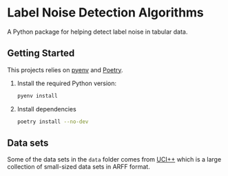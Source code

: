 # Label Noise Detection Algorithms

A Python package for helping detect label noise in tabular data.

## Getting Started

This projects relies on [pyenv](https://github.com/pyenv/pyenv) and [Poetry](https://python-poetry.org/docs/).

1. Install the required Python version:

   ```bash
   pyenv install
   ```

2. Install dependencies

   ```bash
   poetry install --no-dev
   ```

## Data sets

Some of the data sets in the `data` folder comes from [UCI++](https://github.com/lpfgarcia/ucipp) which is a large collection of small-sized data sets in ARFF format.
